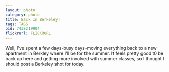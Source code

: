 ```yaml
---
layout: photo
category: photo
title: Back In Berkeley!
tags: TAGS
pid: 7438219904
flickrurl: FLICKRURL
---
```



Well, I've spent a few days-busy days-moving everything back to a new apartment in Berkley where I'll be for the summer. It feels pretty good t0 be back up here and getting more involved with summer classes, so I thought I should post a Berkeley shot for today.